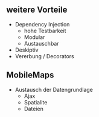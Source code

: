 ## weitere Vorteile

* Dependency Injection
    * hohe Testbarkeit
    * Modular
    * Austauschbar
* Deskiptiv
* Vererbung / Decorators


## MobileMaps

* Austausch der Datengrundlage
    * Ajax
    * Spatialite
    * Dateien
